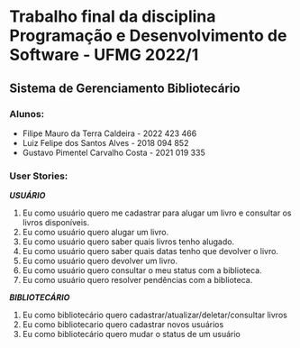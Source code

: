 # Trabalho final da disciplina Programação e Desenvolvimento de Software - UFMG 2022/1

## Sistema de Gerenciamento Bibliotecário

### Alunos:

- Filipe Mauro da Terra Caldeira - 2022 423 466
- Luiz Felipe dos Santos Alves - 2018 094 852
- Gustavo Pimentel Carvalho Costa - 2021 019 335

### User Stories:

***USUÁRIO***

1. Eu como usuário quero me cadastrar para alugar um livro e consultar os livros disponíveis.
2. Eu como usuário quero alugar um livro.
3. Eu como usuário quero saber quais livros tenho alugado.
4. Eu como usuário quero saber quais datas tenho que devolver o livro.
5. Eu como usuário quero devolver um livro.
6. Eu como usuário quero consultar o meu status com a biblioteca.
7. Eu como usuário quero resolver pendências com a biblioteca.

***BIBLIOTECÁRIO***

1. Eu como bibliotecário quero cadastrar/atualizar/deletar/consultar livros
2. Eu como bibliotecario quero cadastrar novos usuários
3. Eu como bibliotecário quero mudar o status de um usuário
